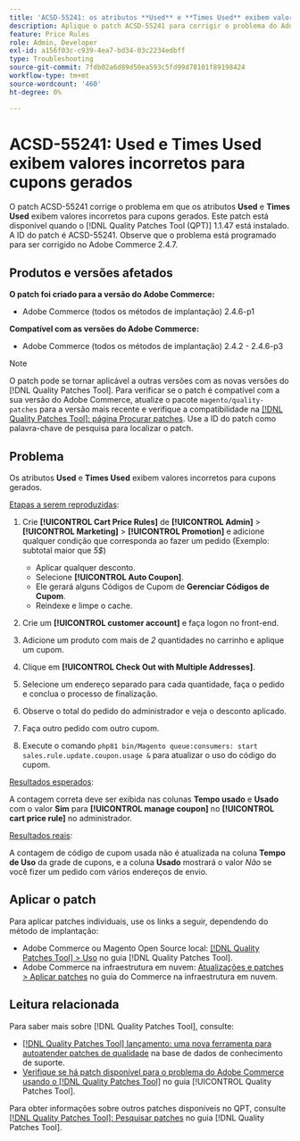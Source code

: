 ```yaml
---
title: 'ACSD-55241: os atributos **Used** e **Times Used** exibem valores incorretos para cupons gerados'
description: Aplique o patch ACSD-55241 para corrigir o problema do Adobe Commerce em que os atributos **Usado** e **Horas usadas** exibem valores incorretos para cupons gerados
feature: Price Rules
role: Admin, Developer
exl-id: a156f03c-c939-4ea7-bd34-03c2234edbff
type: Troubleshooting
source-git-commit: 7fdb02a6d89d50ea593c5fd99d78101f89198424
workflow-type: tm+mt
source-wordcount: '460'
ht-degree: 0%

---
```


# ACSD-55241: **Used** e **Times Used** exibem valores incorretos para cupons gerados

O patch ACSD-55241 corrige o problema em que os atributos **Used** e **Times Used** exibem valores incorretos para cupons gerados. Este patch está disponível quando o [!DNL Quality Patches Tool (QPT)] 1.1.47 está instalado. A ID do patch é ACSD-55241. Observe que o problema está programado para ser corrigido no Adobe Commerce 2.4.7.

## Produtos e versões afetados

**O patch foi criado para a versão do Adobe Commerce:**

* Adobe Commerce (todos os métodos de implantação) 2.4.6-p1

**Compatível com as versões do Adobe Commerce:**

* Adobe Commerce (todos os métodos de implantação) 2.4.2 - 2.4.6-p3

>[!NOTE]
>
>O patch pode se tornar aplicável a outras versões com as novas versões do [!DNL Quality Patches Tool]. Para verificar se o patch é compatível com a sua versão do Adobe Commerce, atualize o pacote `magento/quality-patches` para a versão mais recente e verifique a compatibilidade na [[!DNL Quality Patches Tool]: página Procurar patches](https://experienceleague.adobe.com/tools/commerce-quality-patches/index.html). Use a ID do patch como palavra-chave de pesquisa para localizar o patch.

## Problema

Os atributos **Used** e **Times Used** exibem valores incorretos para cupons gerados.

<u>Etapas a serem reproduzidas</u>:

1. Crie **[!UICONTROL Cart Price Rules]** de **[!UICONTROL Admin]** > **[!UICONTROL Marketing]** > **[!UICONTROL Promotion]** e adicione qualquer condição que corresponda ao fazer um pedido (Exemplo: subtotal maior que *5$*)

   * Aplicar qualquer desconto.
   * Selecione **[!UICONTROL Auto Coupon]**.
   * Ele gerará alguns Códigos de Cupom de **Gerenciar Códigos de Cupom**.
   * Reindexe e limpe o cache.

1. Crie um **[!UICONTROL customer account]** e faça logon no front-end.
1. Adicione um produto com mais de *2* quantidades no carrinho e aplique um cupom.
1. Clique em **[!UICONTROL Check Out with Multiple Addresses]**.
1. Selecione um endereço separado para cada quantidade, faça o pedido e conclua o processo de finalização.
1. Observe o total do pedido do administrador e veja o desconto aplicado.
1. Faça outro pedido com outro cupom.
1. Execute o comando `php81 bin/Magento queue:consumers: start sales.rule.update.coupon.usage &` para atualizar o uso do código do cupom.

<u>Resultados esperados</u>:

A contagem correta deve ser exibida nas colunas **Tempo usado** e **Usado** com o valor **Sim** para **[!UICONTROL manage coupon]** no **[!UICONTROL cart price rule]** no administrador.

<u>Resultados reais</u>:

A contagem de código de cupom usada não é atualizada na coluna **Tempo de Uso** da grade de cupons, e a coluna **Usado** mostrará o valor *Não* se você fizer um pedido com vários endereços de envio.

## Aplicar o patch

Para aplicar patches individuais, use os links a seguir, dependendo do método de implantação:

* Adobe Commerce ou Magento Open Source local: [[!DNL Quality Patches Tool] > Uso](/help/tools/quality-patches-tool/usage.md) no guia [!DNL Quality Patches Tool].
* Adobe Commerce na infraestrutura em nuvem: [Atualizações e patches > Aplicar patches](https://experienceleague.adobe.com/docs/commerce-cloud-service/user-guide/develop/upgrade/apply-patches.html) no guia do Commerce na infraestrutura em nuvem.

## Leitura relacionada

Para saber mais sobre [!DNL Quality Patches Tool], consulte:

* [[!DNL Quality Patches Tool] lançamento: uma nova ferramenta para autoatender patches de qualidade](https://experienceleague.adobe.com/en/docs/commerce-operations/tools/quality-patches-tool/quality-patches-tool-to-self-serve-quality-patches) na base de dados de conhecimento de suporte.
* [Verifique se há patch disponível para o problema do Adobe Commerce usando o  [!DNL Quality Patches Tool]](/help/tools/quality-patches-tool/patches-available-in-qpt/check-patch-for-magento-issue-with-magento-quality-patches.md) no guia [!UICONTROL Quality Patches Tool].


Para obter informações sobre outros patches disponíveis no QPT, consulte [[!DNL Quality Patches Tool]: Pesquisar patches](https://experienceleague.adobe.com/tools/commerce-quality-patches/index.html) no guia [!DNL Quality Patches Tool].
